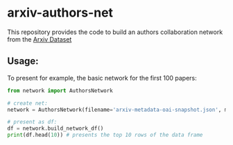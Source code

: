 # arxiv-authors-net
This repository provides the code to build an authors collaboration network from the [Arxiv Dataset](https://www.kaggle.com/datasets/Cornell-University/arxiv)
## Usage:
To present for example, the basic network for the first 100 papers: 
```python
from network import AuthorsNetwork

# create net: 
network = AuthorsNetwork(filename='arxiv-metadata-oai-snapshot.json', max_rows=100)

# present as df:
df = network.build_network_df()
print(df.head(10)) # presents the top 10 rows of the data frame
```

